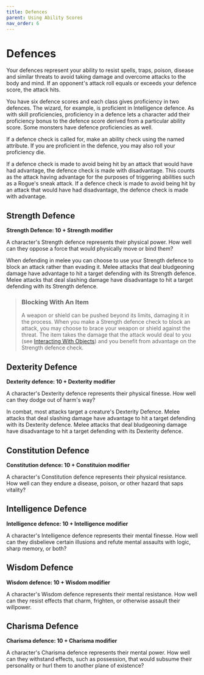 ```yaml
---
title: Defences
parent: Using Ability Scores
nav_order: 6
---
```


# Defences
Your defences represent your ability to resist spells, traps, poison, disease and similar threats to avoid taking damage and overcome attacks to the body and mind. If an opponent's attack roll equals or exceeds your defence score, the attack hits.

You have six defence scores and each class gives proficiency in two defences. The wizard, for example, is proficient in Intelligence defence. As with skill proficiencies, proficiency in a defence lets a character add their proficiency bonus to the defence score derived from a particular ability score. Some monsters have defence proficiencies as well.

If a defence check is called for, make an ability check using the named attribute. If you are proficient in the defence, you may also roll your proficiency die.

If a defence check is made to avoid being hit by an attack that would have had advantage, the defence check is made with disadvantage. This counts as the attack having advantage for the purposes of triggering abilities such as a Rogue's sneak attack. If a defence check is made to avoid being hit by an attack that would have had disadvantage, the defence check is made with advantage.

## Strength Defence
**Strength Defence: 10 + Strength modifier**

A character's Strength defence represents their physical power. How well can they oppose a force that would physically move or bind them?

When defending in melee you can choose to use your Strength defence to block an attack rather than evading it. Melee attacks that deal bludgeoning damage have advantage to hit a target defending with its Strength defence. Melee attacks that deal slashing damage have disadvantage to hit a target defending with its Strength defence.

> ### Blocking With An Item
> A weapon or shield can be pushed beyond its limits, damaging it in the process. When you make a Strength defence check to block an attack, you may choose to brace your weapon or shield against the threat. The item takes the damage that the attack would deal to you (see [Interacting With Objects](https://stormchaserroleplaying.com/stormchaserRPG/Adventuring/TheEnvironment/InteractingWithObjects/)) and you benefit from advantage on the Strength defence check.

## Dexterity Defence
**Dexterity defence: 10 + Dexterity modifier**

A character's Dexterity defence represents their physical finesse. How well can they dodge out of harm's way?

In combat, most attacks target a creature's Dexterity Defence. Melee attacks that deal slashing damage have advantage to hit a target defending with its Dexterity defence. Melee attacks that deal bludgeoning damage have disadvantage to hit a target defending with its Dexterity defence.

## Constitution Defence
**Constitution defence: 10 + Constituion modifier**

A character's Constitution defence represents their physical resistance. How well can they endure a disease, poison, or other hazard that saps vitality?

## Intelligence Defence
**Intelligence defence: 10 + Intelligence modifier**

A character's Intelligence defence represents their mental finesse. How well can they disbelieve certain illusions and refute mental assaults with logic, sharp memory, or both?

## Wisdom Defence
**Wisdom defence: 10 + Wisdom modifier**

A character's Wisdom defence represents their mental resistance. How well can they resist effects that charm, frighten, or otherwise assault their willpower.

## Charisma Defence
**Charisma defence: 10 + Charisma modifier**

A character's Charisma defence represents their mental power. How well can they withstand effects, such as possession, that would subsume their personality or hurl them to another plane of existence?
